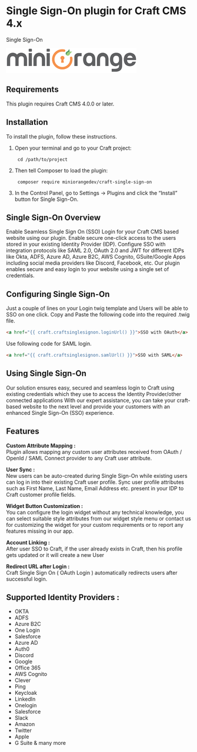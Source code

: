 # Single Sign-On plugin for Craft CMS 4.x

Single Sign-On

![Screenshot](resources/img/miniorange.png)

## Requirements

This plugin requires Craft CMS 4.0.0 or later.

## Installation

To install the plugin, follow these instructions.

1. Open your terminal and go to your Craft project:

        cd /path/to/project

2. Then tell Composer to load the plugin:

        composer require miniorangedev/craft-single-sign-on

3. In the Control Panel, go to Settings → Plugins and click the “Install” button for Single Sign-On.

## Single Sign-On Overview

Enable Seamless Single Sign On (SSO) Login for your Craft CMS based website using our plugin. Enable secure one-click access to the users stored in your existing Identity Provider (IDP). Configure SSO with integration protocols like SAML 2.0, OAuth 2.0 and JWT for different IDPs like Okta, ADFS, Azure AD, Azure B2C, AWS Cognito, GSuite/Google Apps including social media providers like Discord, Facebook, etc. Our plugin enables secure and easy login to your website using a single set of credentials.

## Configuring Single Sign-On

Just a couple of lines on your Login twig template and Users will be able to SSO on one click.
Copy and Paste the following code into the required .twig file.
```html
<a href="{{ craft.craftsinglesignon.loginUrl() }}">SSO with OAuth</a>
```

Use following code for SAML login.
```html
<a href="{{ craft.craftsinglesignon.samlUrl() }}">SSO with SAML</a>
```

## Using Single Sign-On

Our solution ensures easy, secured and seamless login to Craft using existing credentials which they use to access the Identity Provider/other connected applications
With our expert assistance, you can take your craft-based website to the next level and provide your customers with an enhanced Single Sign-On (SSO) experience.

## Features

<b>Custom Attribute Mapping :</b><br>
Plugin allows mapping any custom user attributes received from OAuth / OpenId / SAML Connect provider to any Craft user attribute.

<b>User Sync :</b><br>
New users can be auto-created during Single Sign-On while existing users can log in into their existing Craft user profile. Sync user profile attributes such as First Name, Last Name, Email Address etc. present in your IDP to Craft customer profile fields.

<b>Widget Button Customization :</b><br>
You can configure the login widget without any technical knowledge, you can select suitable style attributes from our widget style menu or contact us for customizing the widget for your custom requirements or to report any features missing in our app.
 
<b>Account Linking :</b><br>
After user SSO to Craft, if the user already exists in Craft, then his profile gets updated or it will create a new User
 
<b>Redirect URL after Login :</b><br>
Craft Single Sign On ( OAuth Login ) automatically redirects users after successful login.

## Supported Identity Providers :

<ul>
        <li>OKTA</li>
        <li>ADFS</li>
        <li>Azure B2C</li>
        <li>One Login</li>
        <li>Salesforce</li>
        <li>Azure AD</li>
        <li>Auth0</li>
        <li>Discord</li>
        <li>Google</li>
        <li>Office 365 </li>
        <li>AWS Cognito</li>
        <li>Clever</li>
        <li>Ping</li>
        <li>Keycloak </li>
        <li>LinkedIn</li>
        <li>Onelogin</li>
        <li>Salesforce</li>
        <li>Slack</li>
        <li>Amazon</li>
        <li>Twitter</li>
        <li>Apple</li>
        <li>G Suite & many more</li>
</ul>

